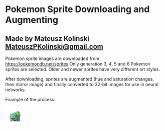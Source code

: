 # Pokemon Sprite Downloading and Augmenting
## Made by Mateusz Kolinski MateuszPKolinski@gmail.com

Pokemon sprite images are downloaded from https://pokemondb.net/sprites
Only generation 3, 4, 5 and 6 Pokemon sprites are selected. Older and newer sprites have very different art styles.

After downloading, sprites are augmented (hue and saturation changes, then mirror image) and finally converted to 32-bit images for use in neural networks.

Example of the process:

![Base Bulbasaur Sprite](assets/1Bulbasaur.png)
